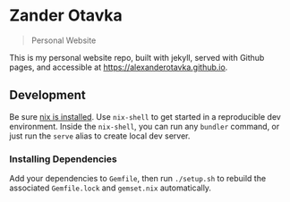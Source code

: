 # Zander Otavka
> Personal Website

This is my personal website repo, built with jekyll, served with Github pages,
and accessible at https://alexanderotavka.github.io.

## Development

Be sure [nix is installed](https://determinate.systems/posts/determinate-nix-installer/).
Use `nix-shell` to get started in a reproducible dev environment.  Inside the
`nix-shell`, you can run any `bundler` command, or just run the `serve` alias
to create local dev server.

### Installing Dependencies

Add your dependencies to `Gemfile`, then run `./setup.sh` to rebuild the
associated `Gemfile.lock` and `gemset.nix` automatically.
